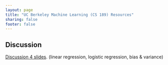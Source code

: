 ```yaml
---
layout: page
title: "UC Berkeley Machine Learning (CS 189) Resources"
sharing: false
footer: false
---
```


## Discussion

[Discussion 4 slides](slides/discussion4.pptx). (linear regression, logistic regression, bias & variance)